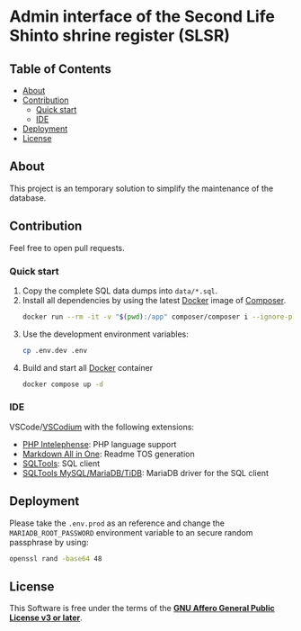 # Admin interface of the Second Life Shinto shrine register (SLSR)

## Table of Contents
- [About](#about)
- [Contribution](#contribution)
  - [Quick start](#quick-start)
  - [IDE](#ide)
- [Deployment](#deployment)
- [License](#license)

## About
This project is an temporary solution to simplify the maintenance of the database.

## Contribution
Feel free to open pull requests.

### Quick start
1. Copy the complete SQL data dumps into `data/*.sql`.
2. Install all dependencies by using the latest [Docker](https://www.docker.com) image of [Composer](https://getcomposer.org).
    ```bash
    docker run --rm -it -v "$(pwd):/app" composer/composer i --ignore-platform-reqs
    ```
3. Use the development environment variables:
    ```bash
    cp .env.dev .env
    ```
4. Build and start all [Docker](https://www.docker.com) container 
    ```bash
    docker compose up -d
    ```

### IDE
VSCode/[VSCodium](https://vscodium.com) with the following extensions:
- [PHP Intelephense](https://marketplace.visualstudio.com/items?itemName=bmewburn.vscode-intelephense-client): PHP language support
- [Markdown All in One](https://marketplace.visualstudio.com/items?itemName=yzhang.markdown-all-in-one): Readme TOS generation
- [SQLTools](https://marketplace.visualstudio.com/items?itemName=mtxr.sqltools): SQL client
- [SQLTools MySQL/MariaDB/TiDB](https://marketplace.visualstudio.com/items?itemName=mtxr.sqltools-driver-mysql): MariaDB driver for the SQL client

## Deployment
Please take the `.env.prod` as an reference and change the `MARIADB_ROOT_PASSWORD` environment variable to an secure random passphrase by using:
```bash
openssl rand -base64 48
```

## License
This Software is free under the terms of the [**GNU Affero General Public License v3 or later**](https://www.gnu.org/licenses/agpl-3.0.html).
